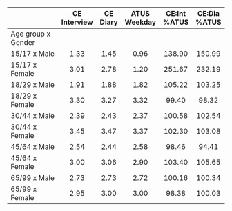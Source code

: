 
|                      | CE<br>Interview |  CE<br>Diary | ATUS<br>Weekday | CE:Int<br>%ATUS | CE:Dia<br>%ATUS |
| -------------------- | :----------: | :----------: | :----------: | :----------: | :----------: |
| Age group x Gender   |              |              |              |              |              |
| 15/17 x Male         |         1.33 |         1.45 |         0.96 |       138.90 |       150.99 |
| 15/17 x Female       |         3.01 |         2.78 |         1.20 |       251.67 |       232.19 |
| 18/29 x Male         |         1.91 |         1.88 |         1.82 |       105.22 |       103.25 |
| 18/29 x Female       |         3.30 |         3.27 |         3.32 |        99.40 |        98.32 |
| 30/44 x Male         |         2.39 |         2.43 |         2.37 |       100.58 |       102.54 |
| 30/44 x Female       |         3.45 |         3.47 |         3.37 |       102.30 |       103.08 |
| 45/64 x Male         |         2.54 |         2.44 |         2.58 |        98.46 |        94.41 |
| 45/64 x Female       |         3.00 |         3.06 |         2.90 |       103.40 |       105.65 |
| 65/99 x Male         |         2.73 |         2.73 |         2.72 |       100.16 |       100.34 |
| 65/99 x Female       |         2.95 |         3.00 |         3.00 |        98.38 |       100.03 |

